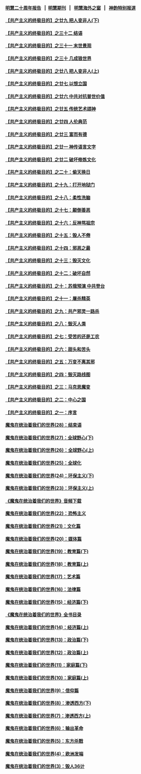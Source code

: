 #### [明慧二十周年报告](https://github.com/gfw-breaker/mh-reports/blob/master/README.md?t=07241341) &nbsp;&nbsp;|&nbsp;&nbsp;[明慧期刊](https://github.com/gfw-breaker/mh-qikan) &nbsp;&nbsp;|&nbsp;&nbsp; [明慧海外之窗](https://github.com/gfw-breaker/mh-news/blob/master/README.md?t=07241341) &nbsp;&nbsp;|&nbsp;&nbsp; [神韵特别报道](https://github.com/gfw-breaker/mh-news/blob/master/shenyun.md?t=07241341) 

#### [【共产主义的终极目的】之廿九 把人变非人(下)](../pages/nsc422/n11344140.md?t=07241341) 

#### [【共产主义的终极目的】之三十二 结语](../pages/nsc422/n11360535.md?t=07241341) 

#### [【共产主义的终极目的】之三十一 末世景观](../pages/nsc422/n11351129.md?t=07241341) 

#### [【共产主义的终极目的】之三十 几成狼世界](../pages/nsc422/n11348280.md?t=07241341) 

#### [【共产主义的终极目的】之廿八 把人变非人(上)](../pages/nsc422/n11340492.md?t=07241341) 

#### [【共产主义的终极目的】之廿七 以恨立国](../pages/nsc422/n11336944.md?t=07241341) 

#### [【共产主义的终极目的】之廿六 中共对抗普世价值](../pages/nsc422/n11324785.md?t=07241341) 

#### [【共产主义的终极目的】之廿五 传统艺术颂神](../pages/nsc422/n11296396.md?t=07241341) 

#### [【共产主义的终极目的】之廿四 人伦典范](../pages/nsc422/n11296397.md?t=07241341) 

#### [【共产主义的终极目的】之廿三 富而有德](../pages/nsc422/n11283598.md?t=07241341) 

#### [【共产主义的终极目的】之廿一 神传语言文字](../pages/nsc422/n11263265.md?t=07241341) 

#### [【共产主义的终极目的】之廿二 破坏修炼文化](../pages/nsc422/n11245728.md?t=07241341) 

#### [【共产主义的终极目的】之二十：偷天换日](../pages/nsc422/n11238846.md?t=07241341) 

#### [【共产主义的终极目的】之十九：打开地狱门](../pages/nsc422/n11206376.md?t=07241341) 

#### [【共产主义的终极目的】之十八：柔性洗脑](../pages/nsc422/n11199994.md?t=07241341) 

#### [【共产主义的终极目的】之十七：颠倒善恶](../pages/nsc422/n11179782.md?t=07241341) 

#### [【共产主义的终极目的】之十六：反神骂祖宗](../pages/nsc422/n11166798.md?t=07241341) 

#### [【共产主义的终极目的】之十五：毁人不倦](../pages/nsc422/n11166792.md?t=07241341) 

#### [【共产主义的终极目的】之十四：邪恶之最](../pages/nsc422/n11150249.md?t=07241341) 

#### [【共产主义的终极目的】之十三：毁灭文化](../pages/nsc422/n11135227.md?t=07241341) 

#### [【共产主义的终极目的】之十二：破坏自然](../pages/nsc422/n11135214.md?t=07241341) 

#### [【共产主义的终极目的】之十：苏俄预演 中共登台](../pages/nsc422/n11118424.md?t=07241341) 

#### [【共产主义的终极目的】之十一：屠杀精英](../pages/nsc422/n11118442.md?t=07241341) 

#### [【共产主义的终极目的】之九：共产邪灵一路杀](../pages/nsc422/n11114139.md?t=07241341) 

#### [【共产主义的终极目的】之八：毁灭人类](../pages/nsc422/n11108503.md?t=07241341) 

#### [【共产主义的终极目的】之七：受苦的还是工农](../pages/nsc422/n11101809.md?t=07241341) 

#### [【共产主义的终极目的】之六：甜头和苦头](../pages/nsc422/n11096971.md?t=07241341) 

#### [【共产主义的终极目的】之五：万变不离其邪](../pages/nsc422/n11091285.md?t=07241341) 

#### [【共产主义的终极目的】之四：毁灭路线图](../pages/nsc422/n11086284.md?t=07241341) 

#### [【共产主义的终极目的】之三：马克思魔变](../pages/nsc422/n11061941.md?t=07241341) 

#### [【共产主义的终极目的】之二：中心之国](../pages/nsc422/n11047728.md?t=07241341) 

#### [【共产主义的终极目的】之一：序言](../pages/nsc422/n11086077.md?t=07241341) 

#### [魔鬼在统治着我们的世界(28)：结束语](../pages/nsc422/n10936246.md?t=07241341) 

#### [魔鬼在统治着我们的世界(27)：全球野心(下)](../pages/nsc422/n10928319.md?t=07241341) 

#### [魔鬼在统治着我们的世界(26)：全球野心(上)](../pages/nsc422/n10900318.md?t=07241341) 

#### [魔鬼在统治着我们的世界(25)：全球化](../pages/nsc422/n10788205.md?t=07241341) 

#### [魔鬼在统治着我们的世界(24)：环保主义(下)](../pages/nsc422/n10695307.md?t=07241341) 

#### [魔鬼在统治着我们的世界(23)：环保主义(上)](../pages/nsc422/n10688613.md?t=07241341) 

#### [《魔鬼在统治着我们的世界》音频下载](../pages/nsc422/n10635553.md?t=07241341) 

#### [魔鬼在统治着我们的世界(22)：恐怖主义](../pages/nsc422/n10614727.md?t=07241341) 

#### [魔鬼在统治着我们的世界(21)：文化篇](../pages/nsc422/n10597706.md?t=07241341) 

#### [魔鬼在统治着我们的世界(20)：媒体篇](../pages/nsc422/n10586579.md?t=07241341) 

#### [魔鬼在统治着我们的世界(19)：教育篇(下)](../pages/nsc422/n10564808.md?t=07241341) 

#### [魔鬼在统治着我们的世界(18)：教育篇(上)](../pages/nsc422/n10526970.md?t=07241341) 

#### [魔鬼在统治着我们的世界(17)：艺术篇](../pages/nsc422/n10499093.md?t=07241341) 

#### [魔鬼在统治着我们的世界(16)：法律篇](../pages/nsc422/n10485969.md?t=07241341) 

#### [魔鬼在统治着我们的世界(15)：经济篇(下)](../pages/nsc422/n10469975.md?t=07241341) 

#### [《魔鬼在统治着我们的世界》全书目录](../pages/nsc422/n10464261.md?t=07241341) 

#### [魔鬼在统治着我们的世界(14)：经济篇(上)](../pages/nsc422/n10457370.md?t=07241341) 

#### [魔鬼在统治着我们的世界(13)：政治篇(下)](../pages/nsc422/n10448270.md?t=07241341) 

#### [魔鬼在统治着我们的世界(12)：政治篇(上)](../pages/nsc422/n10444576.md?t=07241341) 

#### [魔鬼在统治着我们的世界(11)：家庭篇(下)](../pages/nsc422/n10440961.md?t=07241341) 

#### [魔鬼在统治着我们的世界(10)：家庭篇(上)](../pages/nsc422/n10435448.md?t=07241341) 

#### [魔鬼在统治着我们的世界(9)：信仰篇](../pages/nsc422/n10432159.md?t=07241341) 

#### [魔鬼在统治着我们的世界(8)：渗透西方(下)](../pages/nsc422/n10429603.md?t=07241341) 

#### [魔鬼在统治着我们的世界(7)：渗透西方(上)](../pages/nsc422/n10426013.md?t=07241341) 

#### [魔鬼在统治着我们的世界(6)：输出革命](../pages/nsc422/n10421536.md?t=07241341) 

#### [魔鬼在统治着我们的世界(5)：东方杀戮](../pages/nsc422/n10417707.md?t=07241341) 

#### [魔鬼在统治着我们的世界(4)：欧洲发端](../pages/nsc422/n10414890.md?t=07241341) 

#### [魔鬼在统治着我们的世界(3)：毁人36计](../pages/nsc422/n10411583.md?t=07241341) 

